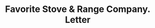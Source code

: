 ---
doi: 10.7916/D8P2899Q
date_other: '1916'
date_other_textual: '1916'
form: correspondence
genre:
- Letters (correspondence)
name:
- Favorite Stove & Range Company
object_in_context_url: https://biggert.cul.columbia.edu/items/view/ave_biggert_01320
subject_hierarchical_geographic:
- Piqua, Ohio, United States
subject_name:
- Favorite Stove & Range Company
title: Favorite Stove & Range Company. Letter
sort_title: Favorite Stove & Range Company. Letter
call_number: ave_biggert_01320
coordinates:
- 40.1475,-84.24805555555555
pid: ave_biggert_01320
identifiers: ave_biggert_01320
canvas_id: ldpd:396582
permalink: "/items/ave_biggert_01320/"
layout: iiif-image-page
---